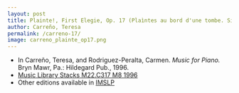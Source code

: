 ```yaml
---
layout: post
title: Plainte!, First Elegie, Op. 17 (Plaìntes au bord d'une tombe. Six melodies, No. 1)
author: Carreño, Teresa
permalink: /carreno-17/
image: carreno_plainte_op17.png
---
```


- In Carreño, Teresa, and Rodriguez-Peralta, Carmen. *Music for Piano.* Bryn Mawr, Pa.: Hildegard Pub., 1996.
- <a href="https://tufts-primo.hosted.exlibrisgroup.com/permalink/f/bnf7qa/01TUN_ALMA21113580720003851" target="_blank">Music Library Stacks M22.C317 M8 1996</a>
- Other editions available in <a href="https://imslp.org/wiki/Plainte!%2C_Op.17_(Carre%C3%B1o%2C_Teresa)" target="_blank">IMSLP</a>
